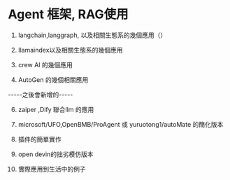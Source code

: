 # Agent 框架, RAG使用

1. langchain,langgraph, 以及相關生態系的幾個應用（）

2. llamaindex以及相關生態系的幾個應用

3. crew AI 的幾個應用

4. AutoGen 的幾個相關應用

-----之後會新增的-----

6. zaiper ,Dify 聯合llm 的應用

7. microsoft/UFO,OpenBMB/ProAgent 或 yuruotong1/autoMate 的簡化版本

8. 插件的簡單實作

9. open devin的拙劣模仿版本

10. 實際應用到生活中的例子 

